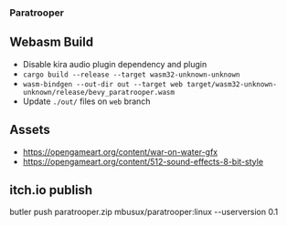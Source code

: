 ### Paratrooper

## Webasm Build
- Disable kira audio plugin dependency and plugin
- `cargo build --release --target wasm32-unknown-unknown`
- `wasm-bindgen --out-dir out --target web target/wasm32-unknown-unknown/release/bevy_paratrooper.wasm`
- Update `./out/` files on `web` branch

## Assets
- https://opengameart.org/content/war-on-water-gfx
- https://opengameart.org/content/512-sound-effects-8-bit-style

## itch.io publish
butler push paratrooper.zip mbusux/paratrooper:linux --userversion 0.1